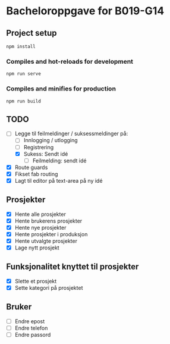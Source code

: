 # Bacheloroppgave for B019-G14

## Project setup
```
npm install
```
### Compiles and hot-reloads for development
```
npm run serve
```
### Compiles and minifies for production
```
npm run build
```

## TODO
- [ ] Legge til feilmeldinger / suksessmeldinger på:
    - [ ] Innlogging / utlogging
    - [ ] Registrering
    - [X] Sukess: Sendt idé
        - [ ] Feilmelding: sendt idé
- [X] Route guards
- [X] Fikset fab routing
- [X] Lagt til editor på text-area på ny idé

## Prosjekter
- [X] Hente alle prosjekter
- [X] Hente brukerens prosjekter
- [X] Hente nye prosjekter
- [X] Hente prosjekter i produksjon
- [X] Hente utvalgte prosjekter
- [X] Lage nytt prosjekt

## Funksjonalitet knyttet til prosjekter
- [X] Slette et prosjekt
- [X] Sette kategori på prosjektet

## Bruker
- [ ] Endre epost
- [ ] Endre telefon
- [ ] Endre passord